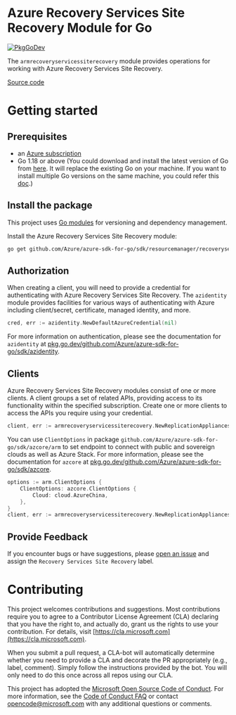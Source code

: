 # Azure Recovery Services Site Recovery Module for Go

[![PkgGoDev](https://pkg.go.dev/badge/github.com/Azure/azure-sdk-for-go/sdk/resourcemanager/recoveryservices/armrecoveryservicessiterecovery)](https://pkg.go.dev/github.com/Azure/azure-sdk-for-go/sdk/resourcemanager/recoveryservices/armrecoveryservicessiterecovery)

The `armrecoveryservicessiterecovery` module provides operations for working with Azure Recovery Services Site Recovery.

[Source code](https://github.com/Azure/azure-sdk-for-go/tree/main/sdk/resourcemanager/recoveryservices/armrecoveryservicessiterecovery)

# Getting started

## Prerequisites

- an [Azure subscription](https://azure.microsoft.com/free/)
- Go 1.18 or above (You could download and install the latest version of Go from [here](https://go.dev/doc/install). It will replace the existing Go on your machine. If you want to install multiple Go versions on the same machine, you could refer this [doc](https://go.dev/doc/manage-install).)

## Install the package

This project uses [Go modules](https://github.com/golang/go/wiki/Modules) for versioning and dependency management.

Install the Azure Recovery Services Site Recovery module:

```sh
go get github.com/Azure/azure-sdk-for-go/sdk/resourcemanager/recoveryservices/armrecoveryservicessiterecovery
```

## Authorization

When creating a client, you will need to provide a credential for authenticating with Azure Recovery Services Site Recovery.  The `azidentity` module provides facilities for various ways of authenticating with Azure including client/secret, certificate, managed identity, and more.

```go
cred, err := azidentity.NewDefaultAzureCredential(nil)
```

For more information on authentication, please see the documentation for `azidentity` at [pkg.go.dev/github.com/Azure/azure-sdk-for-go/sdk/azidentity](https://pkg.go.dev/github.com/Azure/azure-sdk-for-go/sdk/azidentity).

## Clients

Azure Recovery Services Site Recovery modules consist of one or more clients.  A client groups a set of related APIs, providing access to its functionality within the specified subscription.  Create one or more clients to access the APIs you require using your credential.

```go
client, err := armrecoveryservicessiterecovery.NewReplicationAppliancesClient(<subscription ID>, cred, nil)
```

You can use `ClientOptions` in package `github.com/Azure/azure-sdk-for-go/sdk/azcore/arm` to set endpoint to connect with public and sovereign clouds as well as Azure Stack. For more information, please see the documentation for `azcore` at [pkg.go.dev/github.com/Azure/azure-sdk-for-go/sdk/azcore](https://pkg.go.dev/github.com/Azure/azure-sdk-for-go/sdk/azcore).

```go
options := arm.ClientOptions {
    ClientOptions: azcore.ClientOptions {
        Cloud: cloud.AzureChina,
    },
}
client, err := armrecoveryservicessiterecovery.NewReplicationAppliancesClient(<subscription ID>, cred, &options)
```

## Provide Feedback

If you encounter bugs or have suggestions, please
[open an issue](https://github.com/Azure/azure-sdk-for-go/issues) and assign the `Recovery Services Site Recovery` label.

# Contributing

This project welcomes contributions and suggestions. Most contributions require
you to agree to a Contributor License Agreement (CLA) declaring that you have
the right to, and actually do, grant us the rights to use your contribution.
For details, visit [https://cla.microsoft.com](https://cla.microsoft.com).

When you submit a pull request, a CLA-bot will automatically determine whether
you need to provide a CLA and decorate the PR appropriately (e.g., label,
comment). Simply follow the instructions provided by the bot. You will only
need to do this once across all repos using our CLA.

This project has adopted the
[Microsoft Open Source Code of Conduct](https://opensource.microsoft.com/codeofconduct/).
For more information, see the
[Code of Conduct FAQ](https://opensource.microsoft.com/codeofconduct/faq/)
or contact [opencode@microsoft.com](mailto:opencode@microsoft.com) with any
additional questions or comments.